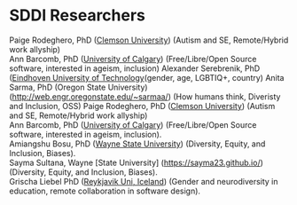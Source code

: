 # SDDI Researchers

Paige Rodeghero, PhD ([Clemson University](www.clemsonhfse.com)) (Autism and SE, Remote/Hybrid work allyship)     
Ann Barcomb, PhD ([University of Calgary](https://www.ucalgary.ca/)) (Free/Libre/Open Source software, interested in ageism, inclusion)
Alexander Serebrenik, PhD ([Eindhoven University of Technology](https://www.win.tue.nl/~aserebre/)(gender, age, LGBTIQ+, country)
Anita Sarma, PhD (Oregon State University) (http://web.engr.oregonstate.edu/~sarmaa/) (How humans think, Diveristy and Inclusion, OSS)
Paige Rodeghero, PhD ([Clemson University](www.clemsonhfse.com)) (Autism and SE, Remote/Hybrid work allyship)       
Ann Barcomb, PhD ([University of Calgary](https://www.ucalgary.ca/)) (Free/Libre/Open Source software, interested in ageism, inclusion).  
Amiangshu Bosu, PhD ([Wayne State University](www.amiangshu.com)) (Diversity, Equity, and Inclusion, Biases).   
Sayma Sultana, Wayne [State University] (https://sayma23.github.io/) (Diversity, Equity, and Inclusion, Biases).  
Grischa Liebel PhD ([Reykjavik Uni, Iceland](https://ru.is)) (Gender and neurodiversity in education, remote collaboration in software design). 

